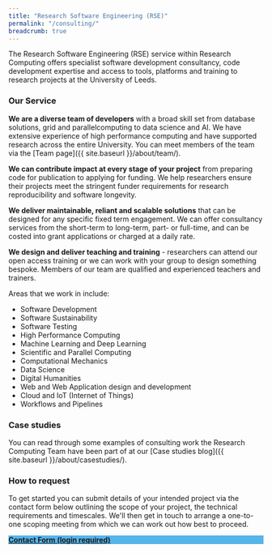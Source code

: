 ```yaml
---
title: "Research Software Engineering (RSE)"
permalink: "/consulting/"
breadcrumb: true
---
```


The Research Software Engineering (RSE) service within Research Computing offers specialist software development consultancy, code development expertise and access to tools, platforms and training to research projects at the University of Leeds.

### Our Service

__We are a diverse team of developers__ with a broad skill set from database solutions, grid and parallelcomputing to data science and AI. We have extensive experience of high performance computing and have supported research across the entire University. You can meet members of the team via the [Team page]({{ site.baseurl }}/about/team/).

__We can contribute impact at every stage of your project__ from preparing code for publication to applying for funding. We help researchers ensure their projects meet the stringent funder requirements for research reproducibility and software longevity.

__We deliver maintainable, reliant and scalable solutions__ that can be designed for any specific fixed term engagement. We can offer consultancy services from the short-term to long-term, part- or full-time, and can be costed into grant applications or charged at a daily rate.

__We design and deliver teaching and training__ - researchers can attend our open access training or we can work with your group to design something bespoke.  Members of our team are qualified and experienced teachers and trainers.

Areas that we work in include:

* Software Development
* Software Sustainability
* Software Testing
* High Performance Computing
* Machine Learning and Deep Learning
* Scientific and Parallel Computing
* Computational Mechanics
* Data Science
* Digital Humanities
* Web and Web Application design and development
* Cloud and IoT (Internet of Things) 
* Workflows and Pipelines

### Case studies

You can read through some examples of consulting work the Research Computing Team have been part of at our [Case studies blog]({{ site.baseurl }}/about/casestudies/).

### How to request

To get started you can submit details of your intended project via the contact form below outlining the scope of your project, the technical requirements and timescales. We'll then get in touch to arrange a one-to-one scoping meeting from which we can work out how best to proceed.

<div class="event-space">
    <div class="event-tile" style="background-color:#56B4E9">
        <a class="event-tile-a" href="https://leeds.service-now.com/it?id=sc_cat_item&sys_id=7587b2530f675f00a82247ece1050eda">
            <strong>Contact Form (login required)</strong>
        </a>
    </div>
</div>
